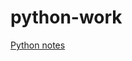 # python-work
[Python notes](https://github.com/godontop/python-work/blob/master/python-notes.ipynb)